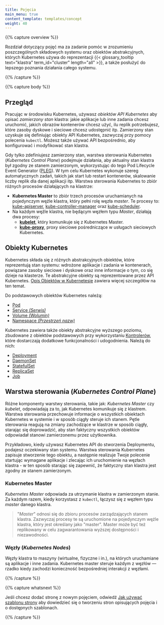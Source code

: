 ```yaml
---
title: Pojęcia
main_menu: true
content_template: templates/concept
weight: 40
---
```


{{% capture overview %}}

Rozdział dotyczący pojęć ma za zadanie pomóc w zrozumieniu poszczególnych składowych systemu oraz obiektów abstrakcyjnych, których Kubernetes używa do reprezentacji {{< glossary_tooltip text="klastra" term_id="cluster" length="all" >}}, a także posłużyć do lepszego poznania działania całego systemu.

{{% /capture %}}

{{% capture body %}}

## Przegląd

Pracując w środowisku Kubernetes, używasz *obiektów API Kubernetes* aby opisać *zamierzony stan* klastra: jakie aplikacje lub inne zadania chcesz uruchomić, jakich obrazów kontenerów chcesz użyć, ilu replik potrzebujesz, które zasoby dyskowe i sieciowe chcesz udostępnić itp. Zamierzony stan uzyskuje się definiując obiekty API Kubernetes, zazwyczaj przy pomocy polecenia `kubectl`. Możesz także używać API bezpośrednio, aby konfigurować i modyfikować stan klastra.

Gdy tylko zdefiniujesz zamierzony stan, warstwa sterowania Kubernetes (*Kubernetes Control Plane*) podejmuje działania, aby aktualny stan klastra był zgodny ze stanem zamierzonym, wykorzystując do tego Pod Lifecycle Event Generator ([PLEG](https://github.com/kubernetes/community/blob/master/contributors/design-proposals/node/pod-lifecycle-event-generator.md)). W tym celu Kubernetes wykonuje szereg automatycznych zadań, takich jak start lub restart kontenerów, skalowanie liczby replik dla danej aplikacji itp. Warstwa sterowania Kubernetes to zbiór różnych procesów działających na klastrze:

* **Kubernetes Master** to zbiór trzech procesów uruchamianych na pojedynczym węźle klastra, który pełni rolę węzła _master_. Te procesy to: [kube-apiserver](/docs/admin/kube-apiserver/), [kube-controller-manager](/docs/admin/kube-controller-manager/) oraz [kube-scheduler](/docs/admin/kube-scheduler/).
* Na każdym węźle klastra, nie będącym węzłem typu _Master_, działają dwa procesy:
  * **[kubelet](/docs/admin/kubelet/)**, który komunikuje się z Kubernetes Master.
  * **[kube-proxy](/docs/admin/kube-proxy/)**, proxy sieciowe pośredniczące w usługach sieciowych Kubernetes.

## Obiekty Kubernetes

Kubernetes składa się z różnych abstrakcyjnych obiektów, które reprezentują stan systemu: wdrożone aplikacje i zadania w kontenerach, powiązane zasoby sieciowe i dyskowe oraz inne informacje o tym, co się dzieje na klasterze. Te abstrakcyjne obiekty są reprezentowane przez API Kubernetes. [Opis Obiektów w Kubernetesie](/docs/concepts/overview/working-with-objects/kubernetes-objects/) zawiera więcej szczegółów na ten temat.

Do podstawowych obiektów Kubernetes należą:

* [Pod](/docs/concepts/workloads/pods/pod-overview/)
* [Service *(Serwis)*](/docs/concepts/services-networking/service/)
* [Volume *(Wolumin)*](/docs/concepts/storage/volumes/)
* [Namespace *(Przestrzeń nazw)*](/docs/concepts/overview/working-with-objects/namespaces/)

Kubernetes zawiera także obiekty abstrakcyjne wyższego poziomu, zbudowane z obiektów podstawowych przy wykorzystaniu [Kontrolerów](/docs/concepts/architecture/controller/), które dostarczają dodatkowe funkcjonalności i udogodnienia. Należą do nich:

 * [Deployment](/docs/concepts/workloads/controllers/deployment/)
 * [DaemonSet](/docs/concepts/workloads/controllers/daemonset/)
 * [StatefulSet](/docs/concepts/workloads/controllers/statefulset/)
 * [ReplicaSet](/docs/concepts/workloads/controllers/replicaset/)
 * [Job](/docs/concepts/workloads/controllers/jobs-run-to-completion/)

## Warstwa sterowania (*Kubernetes Control Plane*)

Różne komponenty warstwy sterowania, takie jak: *Kubernetes Master* czy *kubelet*, odpowiadają za to, jak Kubernetes komunikuje się z klastrem. Warstwa sterowania przechowuje informacje o wszystkich obiektach Kubernetes w systemie i w sposób ciągły steruje ich stanem. Pętle sterowania reagują na zmiany zachodzące w klastrze w sposób ciągły, starając się doprowadzić, aby stan faktyczny wszystkich obiektów odpowiadał stanowi zamierzonemu przez użytkownika.

Przykładowo, kiedy używasz Kubernetes API do stworzenia Deploymentu, podajesz oczekiwany stan systemu. Warstwa sterowania Kubernetes zapisuje stworzenie tego obiektu, a następnie realizuje Twoje polecenie startując wymagane aplikacje i zlecając ich uruchomienie na węzłach klastra - w ten sposób starając się zapewnić, że faktyczny stan klastra jest zgodny ze stanem zamierzonym.

### Kubernetes Master

*Kubernetes Master* odpowiada za utrzymanie klastra w zamierzonym stanie. Za każdym razem, kiedy korzystasz z `kubectl`, łączysz się z węzłem typu *master* danego klastra.

> "*Master*" odnosi się do zbioru procesów zarządzających stanem klastra. Zazwyczaj procesy te są uruchomione na pojedynczym węźle klastra, który jest  określany jako "master". Master może być też replikowany w celu zagwarantowania wyższej dostępności i niezawodności.

### Węzły (*Kubernetes Nodes*)

Węzły klastra to maszyny (wirtualne, fizyczne i in.), na których uruchamiane są aplikacje i inne zadania. Kubernetes master steruje każdym z węzłów — rzadko kiedy zachodzi konieczność bezpośredniej interakcji z węzłami.

{{% /capture %}}

{{% capture whatsnext %}}

Jeśli chcesz dodać stronę z nowym pojęciem, odwiedź
[Jak używać szablonu strony](/docs/home/contribute/page-templates/)
aby dowiedzieć się o tworzeniu stron opisujących pojęcia i o dostępnych szablonach.

{{% /capture %}}

